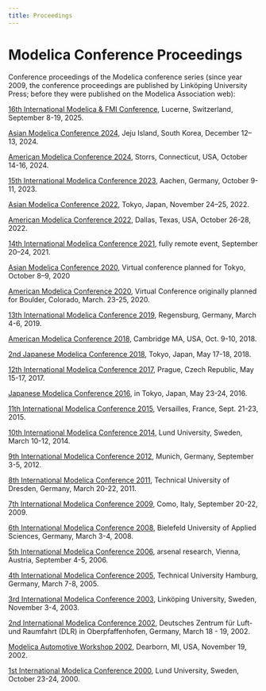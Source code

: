 ```yaml
---
title: Proceedings
---
```


# Modelica Conference Proceedings

Conference proceedings of the Modelica conference series (since year 2009, the conference proceedings are published by Linköping University Press; before they were published on the Modelica Association web):

[16th International Modelica & FMI Conference](https://modelica.org/events/modelica2025/), Lucerne, Switzerland, September 8-19, 2025.

[Asian Modelica Conference 2024](https://modelica.org/events/asian2024/), Jeju Island, South Korea, December 12–13, 2024.

[American Modelica Conference 2024](https://modelica.org/events/american2024/), Storrs, Connecticut, USA, October 14-16, 2024.

[15th International Modelica Conference 2023](https://2023.international.conference.modelica.org/), Aachen, Germany, October 9-11, 2023.

[Asian Modelica Conference 2022](https://2022.asian.conference.modelica.org/), Tokyo, Japan, November 24–25, 2022.

[American Modelica Conference 2022](https://2022.american.conference.modelica.org/), Dallas, Texas, USA, October 26-28, 2022.

[14th International Modelica Conference 2021](https://2021.international.conference.modelica.org/), fully remote event, September 20–24, 2021.

[Asian Modelica Conference 2020](https://2020.asian.conference.modelica.org/), Virtual conference planned for Tokyo, October 8–9, 2020

[American Modelica Conference 2020](https://2020.american.conference.modelica.org/), Virtual Conference originally planned for Boulder, Colorado, March. 23-25, 2020.

[13th International Modelica Conference 2019](https://2019.international.conference.modelica.org/), Regensburg, Germany, March 4-6, 2019.

[American Modelica Conference 2018](https://2018.american.conference.modelica.org/), Cambridge MA, USA, Oct. 9-10, 2018.

[2nd Japanese Modelica Conference 2018](/events/modelica2018japan), Tokyo, Japan, May 17-18, 2018.

[12th International Modelica Conference 2017](https://2017.international.conference.modelica.org/), Prague, Czech Republic, May 15-17, 2017.

[Japanese Modelica Conference 2016](http://dx.doi.org/10.3384/ecp16124), in Tokyo, Japan, May 23-24, 2016.

[11th International Modelica Conference 2015](https://2015.international.conference.modelica.org/), Versailles, France, Sept. 21-23, 2015.

[10th International Modelica Conference 2014](https://2014.international.conference.modelica.org/), Lund University, Sweden, March 10-12, 2014.

[9th International Modelica Conference 2012](https://2012.international.conference.modelica.org/), Munich, Germany, September 3-5, 2012.

[8th International Modelica Conference 2011](https://2011.international.conference.modelica.org/), Technical University of Dresden, Germany, March 20-22, 2011.

[7th International Modelica Conference 2009](https://2009.international.conference.modelica.org/), Como, Italy, September 20-22, 2009.

[6th International Modelica Conference 2008](/events/conference2008/), Bielefeld University of Applied Sciences, Germany, March 3-4, 2008.

[5th International Modelica Conference 2006](/events/modelica2006/), arsenal research, Vienna, Austria, September 4-5, 2006.

[4th International Modelica Conference 2005](/events/conference2005/), Technical University Hamburg, Germany, March 7-8, 2005.

[3rd International Modelica Conference 2003](/events/conference2003/), Linköping University, Sweden, November 3-4, 2003.

[2nd International Modelica Conference 2002](/events/conference2002/), Deutsches Zentrum für Luft- und Raumfahrt (DLR) in Oberpfaffenhofen, Germany, March 18 - 19, 2002.

[Modelica Automotive Workshop 2002](/events/automotive_workshop_2002/), Dearborn, MI, USA, November 19, 2002.

[1st International Modelica Conference 2000](/events/workshop2000/), Lund University, Sweden, October 23-24, 2000.
